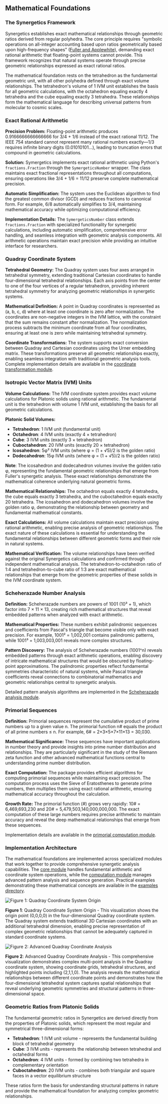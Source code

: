 ## Mathematical Foundations


### The Synergetics Framework

Synergetics establishes exact mathematical relationships through geometric ratios derived from regular polyhedra. The core principle requires "symbolic operations on all-integer accounting based upon ratios geometrically based upon high-frequency shapes" ([Fuller and Applewhite](https://www.rwgrayprojects.com/synergetics/)), demanding exact rational arithmetic that floating-point systems cannot provide. This framework recognizes that natural systems operate through precise geometric relationships expressed as exact rational ratios.

The mathematical foundation rests on the tetrahedron as the fundamental geometric unit, with all other polyhedra defined through exact volume relationships. The tetrahedron's volume of 1 IVM unit establishes the basis for all geometric calculations, with the octahedron equaling exactly 4 tetrahedra and the cube equaling exactly 3 tetrahedra. These relationships form the mathematical language for describing universal patterns from molecular to cosmic scales.


### Exact Rational Arithmetic


**Precision Problem:** Floating-point arithmetic produces 0.9166666666666666 for 3/4 + 1/6 instead of the exact rational 11/12. The IEEE 754 standard cannot represent many rational numbers exactly—1/3 requires infinite binary digits (0.01010101...), leading to truncation errors that compound in geometric calculations.

**Solution:** Symergetics implements exact rational arithmetic using Python's `fractions.Fraction` through the `SymergeticsNumber` wrapper. The class maintains exact fractional representations throughout all computations, ensuring operations like 3/4 + 1/6 = 11/12 preserve complete mathematical precision.

**Automatic Simplification:** The system uses the Euclidean algorithm to find the greatest common divisor (GCD) and reduces fractions to canonical form. For example, 6/8 automatically simplifies to 3/4, maintaining mathematical accuracy while optimizing computational efficiency.

**Implementation Details:** The `SymergeticsNumber` class extends `fractions.Fraction` with specialized functionality for synergetic calculations, including automatic simplification, comprehensive error handling, and seamless integration with geometric analysis components. All arithmetic operations maintain exact precision while providing an intuitive interface for researchers.


### Quadray Coordinate System


**Tetrahedral Geometry:** The Quadray system uses four axes arranged in tetrahedral symmetry, extending traditional Cartesian coordinates to handle four-dimensional tetrahedral relationships. Each axis points from the center to one of the four vertices of a regular tetrahedron, providing inherent tetrahedral symmetry for analyzing geometric relationships in synergetic systems.

**Mathematical Definition:** A point in Quadray coordinates is represented as (a, b, c, d) where at least one coordinate is zero after normalization. The coordinates are non-negative integers in the IVM lattice, with the constraint that the sum remains constant after normalization. The normalization process subtracts the minimum coordinate from all four coordinates, ensuring at least one is zero while maintaining tetrahedral symmetry.

**Coordinate Transformations:** The system supports exact conversion between Quadray and Cartesian coordinates using the Urner embedding matrix. These transformations preserve all geometric relationships exactly, enabling seamless integration with traditional geometric analysis tools. Complete implementation details are available in the [coordinate transformation module](https://github.com/docxology/symergetics/tree/main/symergetics/core/coordinates).


### Isotropic Vector Matrix (IVM) Units


**Volume Calculations:** The IVM coordinate system provides exact volume calculations for Platonic solids using rational arithmetic. The fundamental unit is the tetrahedron with volume 1 IVM unit, establishing the basis for all geometric calculations.

**Platonic Solid Volumes:**
- **Tetrahedron**: 1 IVM unit (fundamental unit)
- **Octahedron**: 4 IVM units (exactly 4 × tetrahedron)
- **Cube**: 3 IVM units (exactly 3 × tetrahedron)
- **Cuboctahedron**: 20 IVM units (exactly 20 × tetrahedron)
- **Icosahedron**: 5φ² IVM units (where φ = (1 + √5)/2 is the golden ratio)
- **Dodecahedron**: 15φ IVM units (where φ = (1 + √5)/2 is the golden ratio)

**Note**: The icosahedron and dodecahedron volumes involve the golden ratio φ, representing the fundamental geometric relationships that emerge from Fuller's synergetic analysis. These exact relationships demonstrate the mathematical coherence underlying natural geometric forms.

**Mathematical Relationships:** The octahedron equals exactly 4 tetrahedra, the cube equals exactly 3 tetrahedra, and the cuboctahedron equals exactly 20 tetrahedra. The icosahedron and dodecahedron volumes involve the golden ratio φ, demonstrating the relationship between geometry and fundamental mathematical constants.

**Exact Calculations:** All volume calculations maintain exact precision using rational arithmetic, enabling precise analysis of geometric relationships. The exact nature of these calculations is essential for understanding the fundamental relationships between different geometric forms and their role in natural systems.

**Mathematical Verification:** The volume relationships have been verified against the original Synergetics calculations and confirmed through independent mathematical analysis. The tetrahedron-to-octahedron ratio of 1:4 and tetrahedron-to-cube ratio of 1:3 are exact mathematical relationships that emerge from the geometric properties of these solids in the IVM coordinate system.


### Scheherazade Number Analysis


**Definition:** Scheherazade numbers are powers of 1001 (10³ + 1), which factor into 7 × 11 × 13, creating rich mathematical structures that reveal embedded patterns when analyzed with exact arithmetic.

**Mathematical Properties:** These numbers exhibit palindromic sequences and coefficients from Pascal's triangle that become visible only with exact precision. For example, 1001² = 1,002,001 contains palindromic patterns, while 1001³ = 1,003,003,001 reveals more complex structures.

**Pattern Discovery:** The analysis of Scheherazade numbers (1001^n) reveals embedded patterns through exact arithmetic operations, enabling discovery of intricate mathematical structures that would be obscured by floating-point approximations. The palindromic properties reflect fundamental symmetries characteristic of natural systems, while Pascal triangle coefficients reveal connections to combinatorial mathematics and geometric relationships central to synergetic analysis.

Detailed pattern analysis algorithms are implemented in the [Scheherazade analysis module](https://github.com/docxology/symergetics/tree/main/symergetics/computation/patterns).


### Primorial Sequences


**Definition:** Primorial sequences represent the cumulative product of prime numbers up to a given value n. The primorial function n# equals the product of all prime numbers ≤ n. For example, 6# = 2×3×5×7×11×13 = 30,030.

**Mathematical Significance:** These sequences have important applications in number theory and provide insights into prime number distribution and relationships. They are particularly significant in the study of the Riemann zeta function and other advanced mathematical functions central to understanding prime number distribution.

**Exact Computation:** The package provides efficient algorithms for computing primorial sequences while maintaining exact precision. The computation process uses the Sieve of Eratosthenes to generate prime numbers, then multiplies them using exact rational arithmetic, ensuring mathematical accuracy throughout the calculation.

**Growth Rate:** The primorial function (#) grows very rapidly: 10# = 6,469,693,230 and 20# = 5,479,503,140,000,000,000. The exact computation of these large numbers requires precise arithmetic to maintain accuracy and reveal the deep mathematical relationships that emerge from these sequences.

Implementation details are available in the [primorial computation module](https://github.com/docxology/symergetics/tree/main/symergetics/computation/sequences).


### Implementation Architecture


The mathematical foundations are implemented across specialized modules that work together to provide comprehensive synergetic analysis capabilities. The [core module](https://github.com/docxology/symergetics/tree/main/symergetics/core) handles fundamental arithmetic and coordinate system operations, while the [computation module](https://github.com/docxology/symergetics/tree/main/symergetics/computation) manages advanced pattern analysis and sequence generation. Practical examples demonstrating these mathematical concepts are available in the [examples directory](https://github.com/docxology/symergetics/tree/main/examples).


![Figure 1: Quadray Coordinate System Origin](output/geometric/coordinates/quadray_coordinate_0_0_0_0.png)

**Figure 1**: Quadray Coordinate System Origin - This visualization shows the origin point (0,0,0,0) in the four-dimensional Quadray coordinate system. The Quadray system extends traditional 3D Cartesian coordinates with an additional tetrahedral dimension, enabling precise representation of complex geometric relationships that cannot be adequately captured in standard coordinate systems.


![Figure 2: Advanced Quadray Coordinate Analysis](output/geometric/coordinates/quadray_coordinate_2_1_1_0.png)

**Figure 2**: Advanced Quadray Coordinate Analysis - This comprehensive visualization demonstrates complex multi-point analysis in the Quadray coordinate system, showing coordinate grids, tetrahedral structures, and highlighted points including (2,1,1,0). The analysis reveals the mathematical relationships between different coordinate points and demonstrates how the four-dimensional tetrahedral system captures spatial relationships that reveal underlying geometric symmetries and structural patterns in three-dimensional space.


### Geometric Ratios from Platonic Solids


The fundamental geometric ratios in Synergetics are derived directly from the properties of Platonic solids, which represent the most regular and symmetrical three-dimensional forms:


- **Tetrahedron**: 1 IVM unit volume - represents the fundamental building block of tetrahedral geometry
- **Cube**: 3 IVM units - represents the relationship between tetrahedral and octahedral forms
- **Octahedron**: 4 IVM units - formed by combining two tetrahedra in complementary orientation
- **Cuboctahedron**: 20 IVM units - combines both triangular and square faces in a vector equilibrium structure


These ratios form the basis for understanding structural patterns in nature and provide the mathematical foundation for analyzing complex geometric relationships.
